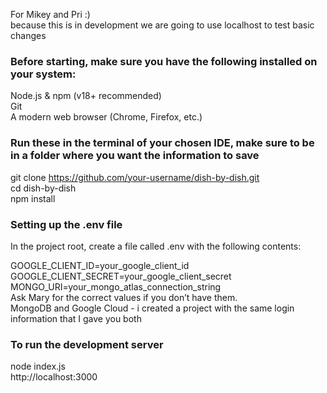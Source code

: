 For Mikey and Pri :)  
because this is in development we are going to use localhost to test basic changes  

### Before starting, make sure you have the following installed on your system:  
Node.js & npm (v18+ recommended)  
Git  
A modern web browser (Chrome, Firefox, etc.)  

### Run these in the terminal of your chosen IDE, make sure to be in a folder where you want the information to save  
git clone https://github.com/your-username/dish-by-dish.git  
cd dish-by-dish  
npm install  

### Setting up the .env file  
In the project root, create a file called .env with the following contents:  
  
GOOGLE_CLIENT_ID=your_google_client_id  
GOOGLE_CLIENT_SECRET=your_google_client_secret  
MONGO_URI=your_mongo_atlas_connection_string  
Ask Mary for the correct values if you don’t have them.  
MongoDB and Google Cloud - i created a project with the same login information that I gave you both  

### To run the development server  
node index.js  
http://localhost:3000  

